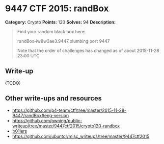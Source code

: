 # 9447 CTF 2015: randBox

**Category:** Crypto
**Points:** 120
**Solves:** 94
**Description:**

> Find your random black box here:
>
> randBox-iw8w3ae3.9447.plumbing port 9447
>
> Note that the order of challenges has changed as of about 2015-11-28 23:00 UTC


## Write-up

(TODO)

## Other write-ups and resources

* <https://github.com/p4-team/ctf/tree/master/2015-11-28-9447/randBox#eng-version>
* <https://github.com/pwning/public-writeup/tree/master/9447ctf2015/crypto120-randbox>
* [b01lers](https://b01lers.net/challenges/9447%20CTF%202015/randBox/78/)
* <https://github.com/ubuntor/misc_writeups/tree/master/9447ctf2015>

